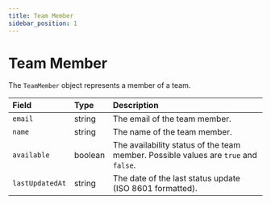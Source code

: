 ```yaml
---
title: Team Member
sidebar_position: 1
---
```


# Team Member

The `TeamMember` object represents a member of a team.

| Field           | Type    | Description                                                                         |
| :-------------- | :------ | :---------------------------------------------------------------------------------- |
| `email`         | string  | The email of the team member.                                                       |
| `name`          | string  | The name of the team member.                                                        |
| `available`     | boolean | The availability status of the team member. Possible values are `true` and `false`. |
| `lastUpdatedAt` | string  | The date of the last status update (ISO 8601 formatted).                            |
